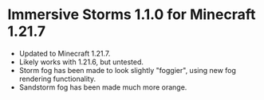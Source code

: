 # Immersive Storms 1.1.0 for Minecraft 1.21.7

* Updated to Minecraft 1.21.7.
* Likely works with 1.21.6, but untested.
* Storm fog has been made to look slightly "foggier", using new fog rendering functionality.
* Sandstorm fog has been made much more orange.
